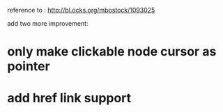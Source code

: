 reference to : http://bl.ocks.org/mbostock/1093025

add two more improvement:
# only make clickable node cursor as pointer
# add href link support
